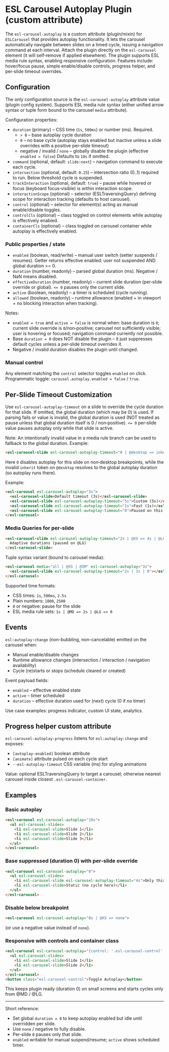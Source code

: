 # ESL Carousel Autoplay Plugin (custom attribute)

<a name="intro"></a>

The `esl-carousel-autoplay` is a custom attribute (plugin/mixin) for `ESLCarousel` that provides autoplay functionality.
It lets the carousel automatically navigate between slides on a timed cycle, issuing a navigation command at each interval.
Attach the plugin directly on the `esl-carousel` element (it will self‑remove if applied elsewhere).
The plugin supports ESL media rule syntax, enabling responsive configuration.
Features include: hover/focus pause, simple enable/disable controls, progress helper, and per‑slide timeout overrides.

## Configuration

The only configuration source is the `esl-carousel-autoplay` attribute value (plugin config system).
Supports ESL media rule syntax (either unified arrow syntax or tuple form bound to the carousel `media` attribute).

Configuration properties:
 - `duration` (primary) – CSS time (`1s`, `500ms`) or number (ms). Required.
   * `> 0` – base autoplay cycle duration
   * `0` – no base cycle (autoplay stays enabled but inactive unless a slide overrides with a positive per‑slide timeout)
   * negative / invalid / `none` – globally disable the plugin (effective `enabled = false`)
   Defaults to `10s` if omitted.
 - `command` (optional, default: `slide:next`) – navigation command to execute each cycle.
 - `intersection` (optional, default: `0.25`) – intersection ratio (0..1) required to run. Below threshold cycle is suspended.
 - `trackInteraction` (optional, default: `true`) – pause while hovered or focus (keyboard focus‑visible) is within interaction scope.
 - `interactionScope` (optional) – selector (ESLTraversingQuery) defining scope for interaction tracking (defaults to host carousel).
 - `control` (optional) – selector for element(s) acting as manual enable/disable toggles.
 - `controlCls` (optional) – class toggled on control elements while autoplay is effectively enabled.
 - `containerCls` (optional) – class toggled on carousel container while autoplay is effectively enabled.

### Public properties / state

 - `enabled` (boolean, read/write) – manual user switch (setter suspends / resumes). Getter returns effective enabled: user not suspended AND global duration >= 0.
 - `duration` (number, readonly) – parsed global duration (ms). Negative / NaN means disabled.
 - `effectiveDuration` (number, readonly) – current slide duration (per‑slide override or global). `<= 0` pauses only the current slide.
 - `active` (boolean, readonly) – a timer is scheduled (cycle running).
 - `allowed` (boolean, readonly) – runtime allowance (enabled + in viewport + no blocking interaction when tracking).

Notes:
 - `enabled = true` and `active = false` is normal when: base duration is `0`; current slide override is `0`/non‑positive; carousel not sufficiently visible; user is hovering or focused; navigation command currently not possible.
 - Base `duration = 0` does NOT disable the plugin – it just suppresses default cycles unless a per‑slide timeout overrides it.
 - Negative / invalid duration disables the plugin until changed.

### Manual control
Any element matching the `control` selector toggles `enabled` on click. Programmatic toggle: `carousel.autoplay.enabled = false` / `true`.

## Per‑Slide Timeout Customization

Use `esl-carousel-autoplay-timeout` on a slide to override the cycle duration for that slide.
If omitted, the global duration (which may be 0) is used.
If parsing fails or value is invalid, the global duration is used (NOT treated as pause unless that global duration itself is 0 / non‑positive).
`<= 0` per‑slide value pauses autoplay only while that slide is active.

Note: An intentionally invalid value in a media rule branch can be used to fallback to the global duration. Example: 
```html
<esl-carousel-slide esl-carousel-autoplay-timeout="0 | @desktop => inherit"></esl-carousel-slide>
```
Here `0` disables autoplay for this slide on non‑desktop breakpoints, while the invalid `inherit` token on `@desktop` resolves to the global autoplay duration (so autoplay runs there).

Example:
```html
<esl-carousel esl-carousel-autoplay="3s">
  <esl-carousel-slide>Default timeout (3s)</esl-carousel-slide>
  <esl-carousel-slide esl-carousel-autoplay-timeout="5s">Custom (5s)</esl-carousel-slide>
  <esl-carousel-slide esl-carousel-autoplay-timeout="1s">Fast (1s)</esl-carousel-slide>
  <esl-carousel-slide esl-carousel-autoplay-timeout="0">Paused on this slide</esl-carousel-slide>
</esl-carousel>
```

### Media Queries for per‑slide
```html
<esl-carousel-slide esl-carousel-autoplay-timeout="2s | @XS => 4s | @LG => 0">
  Adaptive durations (paused on @LG)
</esl-carousel-slide>
```

Tuple syntax variant (bound to carousel media):
```html
<esl-carousel media="all | @XS | @SM" esl-carousel-autoplay="3s">
  <esl-carousel-slide esl-carousel-autoplay-timeout="2s | 3s | 0"></esl-carousel-slide>
</esl-carousel>
```

Supported time formats:
 - CSS times: `1s`, `500ms`, `2.5s`
 - Plain numbers: `1000`, `2500`
 - `0` or negative: pause for the slide
 - ESL media rule sets: `1s | @MD => 2s | @LG => 0`

## Events

`esl:autoplay:change` (non-bubbling, non-cancelable) emitted on the carousel when:
 - Manual enable/disable changes
 - Runtime allowance changes (intersection / interaction / navigation availability)
 - Cycle (re)starts or stops (schedule cleared or created)

Event payload fields:
 - `enabled` – effective enabled state
 - `active` – timer scheduled
 - `duration` – effective duration used for (next) cycle (0 if no timer)

Use case examples: progress indicator, custom UI state, analytics.

## Progress helper custom attribute

`esl-carousel-autoplay-progress` listens for `esl:autoplay:change` and exposes:
 - `[autoplay-enabled]` boolean attribute
 - `[animate]` attribute pulsed on each cycle start
 - `--esl-autoplay-timeout` CSS variable (ms) for styling animations

Value: optional ESLTraversingQuery to target a carousel; otherwise nearest carousel inside closest `.esl-carousel-container`.

## Examples

### Basic autoplay
```html
<esl-carousel esl-carousel-autoplay="10s">
  <ul esl-carousel-slides>
    <li esl-carousel-slide>Slide 1</li>
    <li esl-carousel-slide>Slide 2</li>
    <li esl-carousel-slide>Slide 3</li>
  </ul>
</esl-carousel>
```

### Base suppressed (duration 0) with per‑slide override
```html
<esl-carousel esl-carousel-autoplay="0">
  <ul esl-carousel-slides>
    <li esl-carousel-slide esl-carousel-autoplay-timeout="4s">Only this slide auto advances</li>
    <li esl-carousel-slide>Static (no cycle here)</li>
  </ul>
</esl-carousel>
```

### Disable below breakpoint
```html
<esl-carousel esl-carousel-autoplay="8s | @XS => none">
```
(or use a negative value instead of `none`).

### Responsive with controls and container class
```html
<esl-carousel esl-carousel-autoplay="{control: '.esl-carousel-control', duration: 0, containerCls: 'autoplay-enabled'} | @MD => 5s | @LG => 10s">
  <ul esl-carousel-slides>
    <li esl-carousel-slide>Slide 1</li>
    <li esl-carousel-slide>Slide 2</li>
  </ul>
</esl-carousel>
<button class="esl-carousel-control">Toggle Autoplay</button>
```
This keeps plugin ready (duration 0) on small screens and starts cycles only from @MD / @LG.

---

Short reference:
- Set global `duration = 0` to keep autoplay enabled but idle until overridden per slide.
- Use `none` / negative to fully disable.
- Per‑slide `0` pauses only that slide.
- `enabled` writable for manual suspend/resume; `active` shows scheduled timer.
